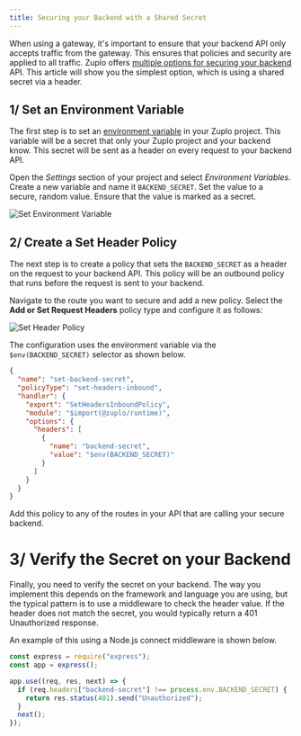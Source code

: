 ```yaml
---
title: Securing your Backend with a Shared Secret
---
```


When using a gateway, it's important to ensure that your backend API only
accepts traffic from the gateway. This ensures that policies and security are
applied to all traffic. Zuplo offers
[multiple options for securing your backend](./securing-your-backend.md) API.
This article will show you the simplest option, which is using a shared secret
via a header.

## 1/ Set an Environment Variable

The first step is to set an
[environment variable](https://zuplo.com/docs/articles/environment-variables) in
your Zuplo project. This variable will be a secret that only your Zuplo project
and your backend know. This secret will be sent as a header on every request to
your backend API.

Open the _Settings_ section of your project and select _Environment Variables_.
Create a new variable and name it `BACKEND_SECRET`. Set the value to a secure,
random value. Ensure that the value is marked as a secret.

![Set Environment Variable](../../public/media/securing-backend-shared-secret/image.png)

## 2/ Create a Set Header Policy

The next step is to create a policy that sets the `BACKEND_SECRET` as a header
on the request to your backend API. This policy will be an outbound policy that
runs before the request is sent to your backend.

Navigate to the route you want to secure and add a new policy. Select the **Add
or Set Request Headers** policy type and configure it as follows:

![Set Header Policy](../../public/media/securing-backend-shared-secret/image-1.png)

The configuration uses the environment variable via the `$env(BACKEND_SECRET)`
selector as shown below.

```json
{
  "name": "set-backend-secret",
  "policyType": "set-headers-inbound",
  "handler": {
    "export": "SetHeadersInboundPolicy",
    "module": "$import(@zuplo/runtime)",
    "options": {
      "headers": [
        {
          "name": "backend-secret",
          "value": "$env(BACKEND_SECRET)"
        }
      ]
    }
  }
}
```

Add this policy to any of the routes in your API that are calling your secure
backend.

# 3/ Verify the Secret on your Backend

Finally, you need to verify the secret on your backend. The way you implement
this depends on the framework and language you are using, but the typical
pattern is to use a middleware to check the header value. If the header does not
match the secret, you would typically return a 401 Unauthorized response.

An example of this using a Node.js connect middleware is shown below.

```js
const express = require("express");
const app = express();

app.use((req, res, next) => {
  if (req.headers["backend-secret"] !== process.env.BACKEND_SECRET) {
    return res.status(401).send("Unauthorized");
  }
  next();
});
```
